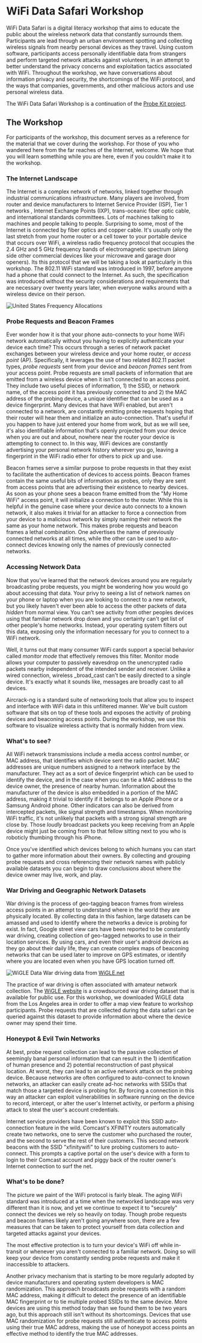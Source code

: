 # WiFi Data Safari Workshop

WiFi Data Safari is a digital literacy workshop that aims to educate the public about the wireless network data that constantly surrounds them. Participants are lead through an urban environment spotting and collecting wireless signals from nearby personal devices as they travel. Using custom software, participants access personally identifiable data from strangers and perform targeted network attacks against volunteers, in an attempt to better understand the privacy concerns and exploitation tactics associated with WiFi. Throughout the workshop, we have conversations about information privacy and security, the shortcomings of the WiFi protocol, and the ways that companies, governments, and other malicious actors and use personal wireless data.

The WiFi Data Safari Workshop is a continuation of the [Probe Kit project](http://probekit.brangerbriz.com/).

## The Workshop

For participants of the workshop, this document serves as a reference for the material that we cover during the workshop. For those of you who wandered here from the far reaches of the Internet, welcome. We hope that you will learn something while you are here, even if you couldn't make it to the workshop.

### The Internet Landscape

The Internet is a complex network of networks, linked together through industrial communications infrastructure. Many players are involved, from router and device manufacturers to Internet Service Provider (ISP), Tier 1 networks , Internet Exchange Points (IXP), trans-oceanic fiber optic cable, and international standards committees. Lots of machines talking to machines and people talking to people. Surprising to some, most of the Internet is connected by fiber optics and copper cable. It's usually only the last stretch from your home router or a cell tower to your portable device that occurs over WiFi, a wireless radio frequency protocol that occupies the 2.4 GHz and 5 GHz frequency bands of electromagnetic spectrum (along side other commercial devices like your microwave and garage door openers). Its this protocol that we will be taking a look at particularly in this workshop. The 802.11 WiFi standard was introduced in 1997, before anyone had a phone that could connect to the Internet. As such, the specification was introduced without the security considerations and requirements that are necessary over twenty years later, when everyone walks around with a wireless device on their person. 

![United States Frequency Allocations](images/frequency-allocations.jpg)

### Probe Requests and Beacon Frames

Ever wonder how it is that your phone auto-connects to your home WiFi network automatically without you having to explicitly authenticate your device each time? This occurs through a series of network packet exchanges between your wireless device and your home router, or _access point_ (AP). Specifically, it leverages the use of two related 802.11 packet types, _probe requests_ sent from your device and _beacon frames_ sent from your access point. Probe requests are small packets of information that are emitted from a wireless device when it isn't connected to an access point. They include two useful pieces of information, 1) the SSID, or network name, of the access point it has previously connected to and 2) the MAC address of the probing device, a unique identifier that can be used as a device fingerprint. Many devices that have WiFi enabled, but aren't connected to a network, are constantly emitting probe requests hoping that their router will hear them and initialize an auto-connection. That's useful if you happen to have just entered your home from work, but as we will see, it's also identifiable information that's openly projected from your device when you are out and about, nowhere near the router your device is attempting to connect to. In this way, WiFi devices are constantly advertising your personal network history wherever you go, leaving a fingerprint in the WiFi radio ether for others to pick up and use. 

Beacon frames serve a similar purpose to probe requests in that they exist to facilitate the authentication of devices to access points. Beacon frames contain the same useful bits of information as probes, only they are sent from access points that are advertising their existence to nearby devices. As soon as your phone sees a beacon frame emitted from the "My Home WiFi" access point, it will initialize a connection to the router. While this is helpful in the genuine case where your device auto connects to a known network, it also makes it trivial for an attacker to force a connection from your device to a malicious network by simply naming their network the same as your home network. This makes probe requests and beacon frames a lethal combination. One advertises the name of previously connected networks at all times, while the other can be used to auto-connect devices knowing only the names of previously connected networks.

<!-- STILL NEED TO FIND A GOOD PLACE TO SAY THIS
>>[ should also mention that the constant advertising of probe requests makes it possible to track ur movements through a space, assuming of course someone sets up a large enough area of monitors... like the london trash cans]
-->

### Accessing Network Data

Now that you've learned that the network devices around you are regularly broadcasting probe requests, you might be wondering how you would go about accessing that data. Your privy to seeing a list of network names on your phone or laptop when you are looking to connect to a new network, but you likely haven't ever been able to access the other packets of data _hidden_ from normal view. You can't see activity from other peoples devices using that familiar network drop down and you certainty can't get list of other people's home networks. Instead, your operating system filters out this data, exposing only the information necessary for you to connect to a WiFi network. 

Well, it turns out that many consumer WiFi cards support a special behavior called _monitor mode_ that effectively removes this filter. Monitor mode allows your computer to passively eavesdrop on the unencrypted radio packets nearby independent of the intended sender and receiver. Unlike a wired connection, wireless _broad_cast can't be easily directed to a single device. It's exactly what it sounds like, messages are broadly cast to all devices. 

Aircrack-ng is a standard suite of networking tools that allow you to inspect and interface with WiFi data in this unfiltered manner. We've built custom software that sits on top of these tools and exposes the activity of probing devices and beaconing access points. During the workshop, we use this software to visualize wireless activity that is normally hidden from view.

### What's to see?

All WiFi network transmissions include a media access control number, or MAC address, that identifies which device sent the radio packet. MAC addresses are unique numbers assigned to a network interface by the manufacturer. They act as a sort of device fingerprint which can be used to identify the device, and in the case when you can tie a MAC address to the device owner, the presence of nearby human. Information about the manufacturer of the device is also embedded in a portion of the MAC address, making it trivial to identify if it belongs to an Apple iPhone or a Samsung Android phone. Other indicators can also be derived from intercepted packets, like signal strength and timestamps. When monitoring WiFi traffic, it's not unlikely that packets with a strong signal strength are close by. Those _loudly_ broadcast packets you keep receiving from an Apple device might just be coming from to that fellow sitting next to you who is roboticly thumbing through his iPhone. 

Once you've identified which devices belong to which humans you can start to gather more information about their owners. By collecting and grouping probe requests and cross referencing their network names with publicly available datasets you can begin to draw conclusions about where the device owner may live, work, and play. 

### War Driving and Geographic Network Datasets

War driving is the process of geo-tagging beacon frames from wireless access points in an attempt to understand where in the world they are physically located. By collecting data in this fashion, large datasets can be amassed and used to identify where the networks a device is probing for exist. In fact, Google street view cars have been reported to be constantly war driving, creating collection of geo-tagged networks to use in their location services. By using cars, and even their user's android devices as they go about their daily life, they can create complex maps of beaconing networks that can be used later to improve on GPS estimates, or identify where you are located even when you have GPS location turned off.

![WiGLE Data](images/wigle.png)
War driving data from [WiGLE.net](https://wigle.net/)

The practice of war driving is often associated with amateur network collection. The [WiGLE website](http://wigle.net) is a crowdsourced war driving dataset that is available for public use. For this workshop, we downloaded WiGLE data from the Los Angeles area in order to offer a map view feature to workshop participants. Probe requests that are collected during the data safari can be queried against this dataset to provide information about where the device owner may spend their time.

### Honeypot & Evil Twin Networks

At best, probe request collection can lead to the passive collection of seemingly banal personal information that can result in the 1) identification of human presence and 2) potential reconstruction of past physical location. At worst, they can lead to an active network attack on the probing device. Because networks are often configured to auto-connect to known networks, an attacker can easily create ad-hoc networks with SSIDs that match those a targeted device is probing for. By forcing a connection in this way an attacker can exploit vulnerabilities in software running on the device to record, intercept, or alter the user's Internet activity, or perform a phising attack to steal the user's account credentials.

Internet service providers have been known to exploit this SSID auto-connection feature in the wild. Comcast's XFINITY routers automatically create two networks, one to serve the customer who purchased the router, and the second to serve the rest of their customers. This second network beacons with the SSID "xfinitywifi" to lure probing customers to auto-connect. This prompts a captive portal on the user's device with a form to login to their Comcast account and piggy back of the router owner's Internet connection to surf the net.

### What's to be done?

The picture we paint of the WiFi protocol is fairly bleak. The aging WiFi standard was introduced at a time when the networked landscape was very different than it is now, and yet we continue to expect it to "securely" connect the devices we rely so heavily on today. Though probe requests and beacon frames likely aren't going anywhere soon, there are a few measures that can be taken to protect yourself from data collection and targeted attacks against your devices.

The most effective protection is to turn your device's WiFi off while in-transit or whenever you aren't connected to a familiar network. Doing so will keep your device from constantly sending probe requests and make it inaccessible to attackers. 

Another privacy mechanism that is starting to be more regularly adopted by device manufacturers and operating system developers is MAC randomization. This approach broadcasts probe requests with a random MAC address, making it difficult to detect the presence of an identifiable MAC fingerprint or to tie multiple probed SSIDs to the same device. More devices are using this method today than we found them to be two years ago, but this approach still isn't without its shortcomings. Devices that use MAC randomization for probe requests still authenticate to access points using their true MAC address, making the use of honeypot access points an effective method to identify the true MAC addresses.

<!-- ## References

If you enjoyed these workshop materials and you are interested in learning more about interesting projects that other artists and researchers have been conducting in the WiFi space, here are a few references:

- Probe Kit
- Surya and Kyle's probe kit project
- Julian Oliver's Beacon Frame geo-location spoofing project
- Newstweek
- Aircrack-ng suit
- The Perils of Probe Requests
- Why MAC randomization isn't enough
 -->
<!-- This is the most sure fire way to protect yourself from this sort of abuse, but if remembering to disable your WiFi becomes burdensome,  -->

<!--Once connected -->

<!--
## References

## Running the Software Yourself


x Explain Internet landscape, wires vs wireless
x Maybe also a little infrastructure spotting here ( cell towers, manholes, etc. )
x Explain probes && beacons
	- Discuss basic info in the app 
x What’s a MAC address ( how that relates to vendor )
x How you might use timestamps ( is this someone around you? )
x What can you do with a collection of probes ( bssid’s )
x How it’s used to track in a location
x Explain Wigle/wardriving, discuss map
x Malicious honeypot (evil twin networks)
x Discuss protections 
x If haven’t already discuss MAC randomization (+short comings)
x Discuss turning WiFi off ( settings now in iOS )
- Discuss other possibilities ( Android app, +related geo approach )


Branger_Briz will lead participants on a tour through the city visualizing all the invisible Wifi data floating all around us via a custom built network application. Participants will access the custom app on their smart-phones and use it to scan and analyze the data in different parts of the city. Branger_Briz will lead participants through a series of discussions and Wifi hacking demonstrations as well as explanations on basic privacy measures and practices that can be taken to limit your wireless footprint in the wild. The data collected during the safari will be brought back to the gallery at the end of the workshop and added to the ProbeKit installation.

Probe Kit is an ongoing critical software art project that aims to educate the public about the
wireless network data that constantly surrounds them. Probe Kit captures 802.11 WiFi probe request
packets from passersby devices that are silently exposing personal information about the owner’s
previously connected WiFi networks and the physical locations where they may work, live, and play.
Through a metaphor of bug collection, we present the data collected as a wireless habitat, where
nearby WiFi devices appear as unique butterflies with “migration patterns” derived from publicly
accessible war driving data. By collecting and algorithmically organizing probe request data and then
cross referencing it with other datasets, we create a profile of each device in the area which
includes all the WiFi networks that device has ever connected to along with an interactive map
charting where these networks exist in physical space.
One of the most valuable currencies of our era is personal data, despite this fact, many of us don’t
really understand what it is, how it’s collected or exchanged and how it’s turned into wealth. Data
security is a low priority for much of the popular software and hardware we use today. As a result, it
isn’t difficult for institutions with the right tools to collect and leverage much of your personal
information.
In addition to the Probe Kit installation, we also lead a Wireless Data Safari workshop where
participants learn about wireless networks and collect network data themselves. The workshop
takes a small group on an outdoor walking tour. They are equipped with custom software that acts
as a navigation aid in exploring the wireless world around them. Throughout the safari, we discuss
how the WiFi protocol works and the hidden implications that come with a technology we all use

every day. At the end of the workshop, we gather together to review and analyze the data we have
captured and talk about steps that can be taken to hide or mask our wireless footprints.

-->